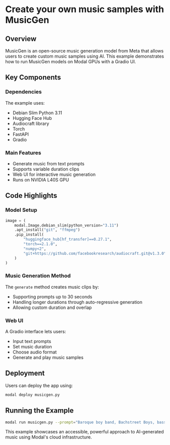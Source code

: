# Create your own music samples with MusicGen

## Overview
MusicGen is an open-source music generation model from Meta that allows users to create custom music samples using AI. This example demonstrates how to run MusicGen models on Modal GPUs with a Gradio UI.

## Key Components

### Dependencies
The example uses:
- Debian Slim Python 3.11
- Hugging Face Hub
- Audiocraft library
- Torch
- FastAPI
- Gradio

### Main Features
- Generate music from text prompts
- Supports variable duration clips
- Web UI for interactive music generation
- Runs on NVIDIA L40S GPU

## Code Highlights

### Model Setup
```python
image = (
    modal.Image.debian_slim(python_version="3.11")
    .apt_install("git", "ffmpeg")
    .pip_install(
        "huggingface_hub[hf_transfer]==0.27.1",
        "torch==2.1.0",
        "numpy<2",
        "git+https://github.com/facebookresearch/audiocraft.git@v1.3.0"
    )
)
```

### Music Generation Method
The `generate` method creates music clips by:
- Supporting prompts up to 30 seconds
- Handling longer durations through auto-regressive generation
- Allowing custom duration and overlap

### Web UI
A Gradio interface lets users:
- Input text prompts
- Set music duration
- Choose audio format
- Generate and play music samples

## Deployment
Users can deploy the app using:
```bash
modal deploy musicgen.py
```

## Running the Example
```bash
modal run musicgen.py --prompt="Baroque boy band, Bachstreet Boys, basso continuo" --duration=60
```

This example showcases an accessible, powerful approach to AI-generated music using Modal's cloud infrastructure.